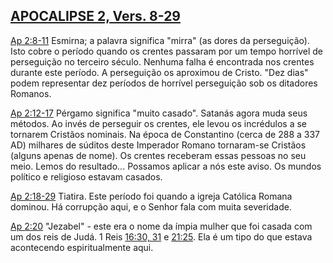 ## [APOCALIPSE 2, Vers. 8-29](http://bibliaonline.com.br/acf/ap/2/8-29) 

[Ap 2:8-11](http://bibliaonline.com.br/acf/ap/2/8-11) Esmirna; a palavra significa &quot;mirra&quot; (as dores da perseguição). Isto cobre o período quando os crentes passaram por um tempo horrível de perseguição no terceiro século. Nenhuma falha é encontrada nos crentes durante este período. A perseguição os aproximou de Cristo. &quot;Dez dias&quot; podem representar dez períodos de horrível perseguição sob os ditadores Romanos.

[Ap 2:12-17](http://bibliaonline.com.br/acf/ap/2/12-17) Pérgamo significa &quot;muito casado&quot;. Satanás agora muda seus métodos. Ao invés de perseguir os crentes, ele levou os incrédulos a se tornarem Cristãos nominais. Na época de Constantino (cerca de 288 a 337 AD) milhares de súditos deste Imperador Romano tornaram-se Cristãos (alguns apenas de nome). Os crentes receberam essas pessoas no seu meio. Lemos do resultado... Possamos aplicar a nós este aviso. Os mundos político e religioso estavam casados.

[Ap 2:18-29](http://bibliaonline.com.br/acf/ap/2/18-29) Tiatira. Este período foi quando a igreja Católica Romana dominou. Há corrupção aqui, e o Senhor fala com muita severidade.

[Ap 2:20](http://bibliaonline.com.br/acf/ap/2/20) &quot;Jezabel&quot; - este era o nome da ímpia mulher que foi casada com um dos reis de Judá. 1 Reis [16:30, 31](http://bibliaonline.com.br/acf/1rs/16/30,31) e [21:25](http://bibliaonline.com.br/acf/1rs/21/25). Ela é um tipo do que estava acontecendo espiritualmente aqui.